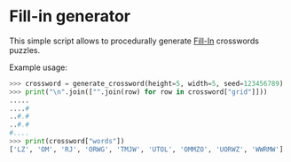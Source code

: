# Fill-in generator
This simple script allows to procedurally generate [Fill-In](https://en.wikipedia.org/wiki/Fill-In_(puzzle)) crosswords puzzles.

Example usage:
```python
>>> crossword = generate_crossword(height=5, width=5, seed=123456789)
>>> print("\n".join(["".join(row) for row in crossword["grid"]]))
.....
....#
..#.#
..#.#
#....
>>> print(crossword["words"])
['LZ', 'OM', 'RJ', 'ORWG', 'TMJW', 'UTOL', 'OMMZO', 'UORWZ', 'WWRMW']

```